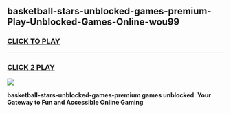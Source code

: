 
## basketball-stars-unblocked-games-premium-Play-Unblocked-Games-Online-wou99
<h3>
<a href="https://premium76.site?title=basketball-stars-unblocked-games-premium&ref=25A">CLICK TO PLAY</a></h3>
<hr>

<h3>
<a href="https://premium76.site?title=basketball-stars-unblocked-games-premium&ref=25A">CLICK 2 PLAY</a>
  
</h3>

<a href="https://premium76.site?title=basketball-stars-unblocked-games-premium&ref=25A"><img src="https://clearcache.store/games.png"></a>


**basketball-stars-unblocked-games-premium games unblocked: Your Gateway to Fun and Accessible Online Gaming**
